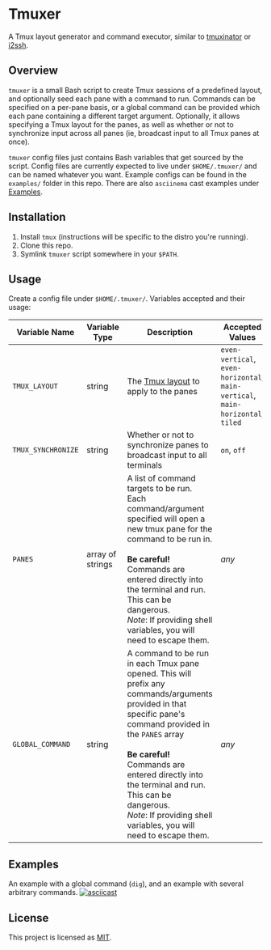 # Tmuxer
A Tmux layout generator and command executor, similar to [tmuxinator](https://github.com/tmuxinator/tmuxinator) or [i2ssh](https://github.com/mbruggmann/i2ssh).

## Overview
`tmuxer` is a small Bash script to create Tmux sessions of a predefined layout, and optionally seed each pane with a command to run. Commands can be specified on a per-pane basis, or a global command can be provided which each pane containing a different target argument. Optionally, it allows specifying a Tmux layout for the panes, as well as whether or not to synchronize input across all panes (ie, broadcast input to all Tmux panes at once).

`tmuxer` config files just contains Bash variables that get sourced by the script. Config files are currently expected to live under `$HOME/.tmuxer/` and can be named whatever you want. Example configs can be found in the `examples/` folder in this repo. There are also `asciinema` cast examples under [Examples](#Examples).

## Installation
1. Install `tmux` (instructions will be specific to the distro you're running).
2. Clone this repo.
3. Symlink `tmuxer` script somewhere in your `$PATH`.

## Usage
Create a config file under `$HOME/.tmuxer/`. Variables accepted and their usage:

| Variable Name | Variable Type | Description | Accepted Values | Default Value |
| --- | --- | --- | --- | --- |
| `TMUX_LAYOUT` | string | The [Tmux layout](https://leanpub.com/the-tao-of-tmux/read#window-layouts) to apply to the panes | `even-vertical`, `even-horizontal`, `main-vertical`, `main-horizontal`, `tiled` | `tiled` |
| `TMUX_SYNCHRONIZE` | string | Whether or not to synchronize panes to broadcast input to all terminals | `on`, `off` | `on` |
| `PANES` | array of strings | A list of command targets to be run. Each command/argument specified will open a new tmux pane for the command to be run in. <br><br>**Be careful!** Commands are entered directly into the terminal and run. This can be dangerous. <br>*Note*: If providing shell variables, you will need to escape them.  | _any_ | _empty array_ |
| `GLOBAL_COMMAND` | string | A command to be run in each Tmux pane opened. This will prefix any commands/arguments provided in that specific pane's command provided in the `PANES` array <br><br>**Be careful!** Commands are entered directly into the terminal and run. This can be dangerous. <br>*Note*: If providing shell variables, you will need to escape them. | _any_ | _empty string_ |

## Examples
An example with a global command (`dig`), and an example with several arbitrary commands.
[![asciicast](https://asciinema.org/a/8KNmN9ZXih2iysamEonrkSNmg.png)](https://asciinema.org/a/8KNmN9ZXih2iysamEonrkSNmg)

## License
This project is licensed as [MIT](LICENSE).
